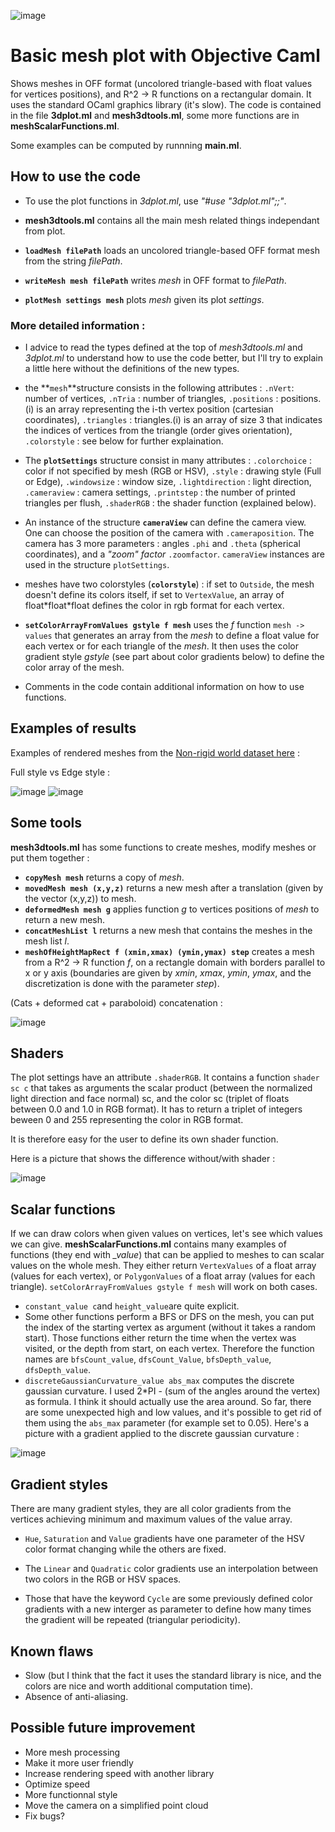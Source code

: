 ![image](https://raw.githubusercontent.com/Bleuje/ocaml-mesh-plot/master/pictures/header.jpg)

# Basic mesh plot with Objective Caml
Shows meshes in OFF format (uncolored triangle-based with float values for vertices positions), and R^2 -> R functions on a rectangular domain.
It uses the standard OCaml graphics library (it's slow).
The code is contained in the file **3dplot.ml** and **mesh3dtools.ml**, some more functions are in **meshScalarFunctions.ml**.

Some examples can be computed by runnning **main.ml**.

## How to use the code
- To use the plot functions in *3dplot.ml*, use *"#use "3dplot.ml";;"*.

- **mesh3dtools.ml** contains all the main mesh related things independant from plot.

- **`loadMesh filePath`** loads an uncolored triangle-based OFF format mesh from the string *filePath*.

- **`writeMesh mesh filePath`** writes *mesh* in OFF format to *filePath*.

- **`plotMesh settings mesh`** plots *mesh* given its plot *settings*.

### More detailed information :

- I advice to read the types defined at the top of *mesh3dtools.ml* and *3dplot.ml* to understand how to use the code better, but I'll try to explain a little here without the definitions of the new types.

- the **`mesh`**structure consists in the following attributes : `.nVert`: number of vertices, `.nTria` : number of triangles, `.positions` : positions.(i) is an array representing the i-th vertex position (cartesian coordinates),  `.triangles` : triangles.(i) is an array of size 3 that indicates the indices of vertices from the triangle (order gives orientation), `.colorstyle` : see below for further explaination.

- The **`plotSettings`** structure consist in many attributes : `.colorchoice` : color if not specified by mesh (RGB or HSV), `.style` : drawing style (Full or Edge), `.windowsize` : window size, `.lightdirection` : light direction, `.cameraview` : camera settings, `.printstep` : the number of printed triangles per flush, `.shaderRGB` : the shader function (explained below).

- An instance of the structure **`cameraView`** can define the camera view. One can choose the position of the camera with `.cameraposition`. The camera has 3 more parameters : angles `.phi` and `.theta` (spherical coordinates), and a *"zoom" factor* `.zoomfactor`. `cameraView` instances are used in the structure `plotSettings`.

- meshes have two colorstyles (**`colorstyle`**) : if set to `Outside`, the mesh doesn't define its colors itself, if set to `VertexValue`, an array of float\*float\*float defines the color in rgb format for each vertex.

- **`setColorArrayFromValues gstyle f mesh`** uses the *f* function `mesh -> values` that generates an array from the *mesh* to define a float value for each vertex or for each triangle of the *mesh*. It then uses the color gradient style *gstyle* (see part about color gradients below) to define the color array of the mesh.

- Comments in the code contain additional information on how to use functions.

## Examples of results
Examples of rendered meshes from the [Non-rigid world dataset here](http://tosca.cs.technion.ac.il/book/resources_data.html) :

Full style vs Edge style :

![image](https://raw.githubusercontent.com/Bleuje/ocaml-mesh-plot/master/pictures/centaur1_ocaml.jpg)
![image](https://raw.githubusercontent.com/Bleuje/ocaml-mesh-plot/master/pictures/centaur1_edge_ocaml.jpg)

## Some tools
**mesh3dtools.ml** has some functions to create meshes, modify meshes or put them together :
- **`copyMesh mesh`** returns a copy of *mesh*.
- **`movedMesh mesh (x,y,z)`** returns a new mesh after a translation (given by the vector (x,y,z)) to mesh.
- **`deformedMesh mesh g`** applies function *g* to vertices positions of *mesh* to return a new mesh.
- **`concatMeshList l`** returns a new mesh that contains the meshes in the mesh list *l*.
- **`meshOfHeightMapRect f (xmin,xmax) (ymin,ymax) step`** creates a mesh from a R^2 -> R function *f*,
on a rectangle domain with borders parallel to x or y axis (boundaries are given by *xmin*, *xmax*, *ymin*, *ymax*, and the discretization is done with the parameter *step*).

(Cats + deformed cat + paraboloid) concatenation :

![image](https://raw.githubusercontent.com/Bleuje/ocaml-mesh-plot/master/pictures/catfamily2.jpg)

## Shaders
The plot settings have an attribute `.shaderRGB`. It contains a function `shader sc c` that takes as arguments the scalar product (between the normalized light direction and face normal) sc, and the color sc (triplet of floats between 0.0 and 1.0 in RGB format). It has to return a triplet of integers beween 0 and 255 representing the color in RGB format.

It is therefore easy for the user to define its own shader function.

Here is a picture that shows the difference without/with shader :

![image](https://raw.githubusercontent.com/Bleuje/ocaml-mesh-plot/master/pictures/shadertest.jpg)

## Scalar functions
If we can draw colors when given values on vertices, let's see which values we can give. **meshScalarFunctions.ml** contains many examples of functions (they end with *_value*) that can be applied to meshes to can scalar values on the whole mesh. They either return `VertexValues` of a float array (values for each vertex), or `PolygonValues` of a float array (values for each triangle). `setColorArrayFromValues gstyle f mesh` will work on both cases.

- `constant_value c`and `height_value`are quite explicit.
- Some other functions perform a BFS or DFS on the mesh, you can put the index of the starting vertex as argument (without it takes a random start). Those functions either return the time when the vertex was visited, or the depth from start, on each vertex. Therefore the function names are `bfsCount_value`, `dfsCount_Value`, `bfsDepth_value`, `dfsDepth_value`.
- `discreteGaussianCurvature_value abs_max` computes the discrete gaussian curvature. I used 2*PI - (sum of the angles around the vertex) as formula. I think it should actually use the area around. So far, there are some unexpected high and low values, and it's possible to get rid of them using the `abs_max` parameter (for example set to 0.05). Here's a picture with a gradient applied to the discrete gaussian curvature :

![image](https://raw.githubusercontent.com/Bleuje/ocaml-mesh-plot/master/pictures/discretegaussiancurvature.jpg)

## Gradient styles
There are many gradient styles, they are all color gradients from the vertices achieving minimum and maximum values of the value array.

- `Hue`, `Saturation` and `Value` gradients have one parameter of the HSV color format changing while the others are fixed.

- The `Linear` and `Quadratic` color gradients use an interpolation between two colors in the RGB or HSV spaces.

- Those that have the keyword `Cycle` are some previously defined color gradients with a new interger as parameter to define how many times the gradient will be repeated (triangular periodicity).

## Known flaws
- Slow (but I think that the fact it uses the standard library is nice, and the colors are nice and worth additional computation time).
- Absence of anti-aliasing.

## Possible future improvement
- More mesh processing
- Make it more user friendly
- Increase rendering speed with another library
- Optimize speed
- More functionnal style
- Move the camera on a simplified point cloud
- Fix bugs?
